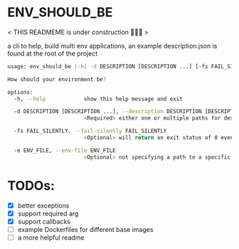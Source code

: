 # ENV_SHOULD_BE

< THIS READMEME is under construction 🤫🤫🤫 >

a cli to help, build multi env applications, an example description.json is found at the root of the project

```sh
usage: env_should_be [-h] -d DESCRIPTION [DESCRIPTION ...] [-fs FAIL_SILENTLY] [-e ENV_FILE]

How should your environment be?

options:
  -h, --help            show this help message and exit

  -d DESCRIPTION [DESCRIPTION ...], --description DESCRIPTION [DESCRIPTION ...]
                        <Required> either one or multiple paths for description files.

  -fs FAIL_SILENTLY, --fail-silently FAIL_SILENTLY
                        <Optional> will return an exit status of 0 even if the description(s) fail to match the current env (still triggers the fail_callback).

  -e ENV_FILE, --env-file ENV_FILE
                        <Optional> not specifying a path to a specific env file to valid description(s) against, environment variables in the current shell will be loaded instead.
```

# TODOs:

- [x] better exceptions
- [x] support required arg
- [x] support callbacks
- [ ] example Dockerfiles for different base images
- [ ] a more helpful readme
